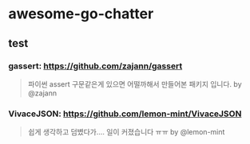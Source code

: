# awesome-go-chatter

## test

### gassert: https://github.com/zajann/gassert
> 파이썬 assert 구문같은게 있으면 어떨까해서 만들어본 패키지 입니다. by @zajann

### VivaceJSON: https://github.com/lemon-mint/VivaceJSON
> 쉽게 생각하고 덤볐다가.... 일이 커졌습니다 ㅠㅠ by @lemon-mint
